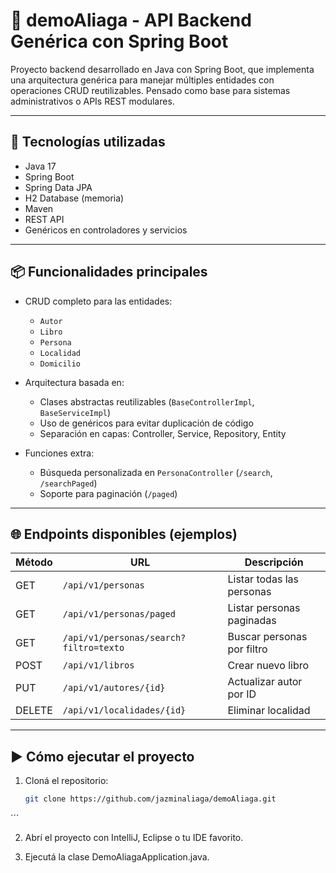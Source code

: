 # 🧩 demoAliaga - API Backend Genérica con Spring Boot

Proyecto backend desarrollado en Java con Spring Boot, que implementa una arquitectura genérica para manejar múltiples entidades con operaciones CRUD reutilizables. Pensado como base para sistemas administrativos o APIs REST modulares.

---

## 🚀 Tecnologías utilizadas

- Java 17
- Spring Boot
- Spring Data JPA
- H2 Database (memoria)
- Maven
- REST API
- Genéricos en controladores y servicios

---

## 📦 Funcionalidades principales

- CRUD completo para las entidades:
  - `Autor`
  - `Libro`
  - `Persona`
  - `Localidad`
  - `Domicilio`

- Arquitectura basada en:
  - Clases abstractas reutilizables (`BaseControllerImpl`, `BaseServiceImpl`)
  - Uso de genéricos para evitar duplicación de código
  - Separación en capas: Controller, Service, Repository, Entity

- Funciones extra:
  - Búsqueda personalizada en `PersonaController` (`/search`, `/searchPaged`)
  - Soporte para paginación (`/paged`)

---

## 🌐 Endpoints disponibles (ejemplos)

| Método | URL                             | Descripción                          |
|--------|----------------------------------|--------------------------------------|
| GET    | `/api/v1/personas`              | Listar todas las personas            |
| GET    | `/api/v1/personas/paged`        | Listar personas paginadas            |
| GET    | `/api/v1/personas/search?filtro=texto` | Buscar personas por filtro         |
| POST   | `/api/v1/libros`                | Crear nuevo libro                    |
| PUT    | `/api/v1/autores/{id}`          | Actualizar autor por ID              |
| DELETE | `/api/v1/localidades/{id}`      | Eliminar localidad                   |

---

## ▶️ Cómo ejecutar el proyecto

1. Cloná el repositorio:
   ```bash
   git clone https://github.com/jazminaliaga/demoAliaga.git
´´´

2. Abrí el proyecto con IntelliJ, Eclipse o tu IDE favorito.

3. Ejecutá la clase DemoAliagaApplication.java.
